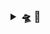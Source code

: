 <h3><details>
  <summary>🛸 💬</summary>
  <br/>
  <code>git commit --amend --date="Wed Feb 16 14:00 2011 +0100" --no-edit</code>
</details></h3>
